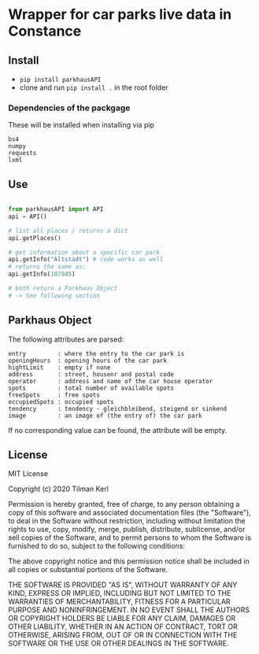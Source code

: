 # Wrapper for car parks live data in Constance

## Install
 - `pip install parkhausAPI`
 - clone and run `pip install .` in the root folder

### Dependencies of the packgage
These will be installed when installing via pip
```
bs4
numpy
requests
lxml
```
## Use
```python

from parkhausAPI import API
api = API()

# list all places / returns a dict
api.getPlaces()

# get information about a specific car park
api.getInfo("Altstadt") # code works as well
# returns the same as:
api.getInfo(107845)

# both return a Parkhaus Object
# -> See following section

```

## Parkhaus Object
The following attributes are parsed:
```
entry         : where the entry to the car park is
openingHours  : opening hours of the car park
hightLimit    : empty if none
address       : street, housenr and postal code
operator      : address and name of the car house operator
spots         : total number of available spots
freeSpots     : free spots
occupiedSpots : occupied spots
tendency      : tendency - gleichbleibend, steigend or sinkend
image         : an image of (the entry of) the car park
```
If no corresponding value can be found, the attribute will be empty.

## License
MIT License

Copyright (c) 2020 Tilman Kerl

Permission is hereby granted, free of charge, to any person obtaining a copy
of this software and associated documentation files (the "Software"), to deal
in the Software without restriction, including without limitation the rights
to use, copy, modify, merge, publish, distribute, sublicense, and/or sell
copies of the Software, and to permit persons to whom the Software is
furnished to do so, subject to the following conditions:

The above copyright notice and this permission notice shall be included in all
copies or substantial portions of the Software.

THE SOFTWARE IS PROVIDED "AS IS", WITHOUT WARRANTY OF ANY KIND, EXPRESS OR
IMPLIED, INCLUDING BUT NOT LIMITED TO THE WARRANTIES OF MERCHANTABILITY,
FITNESS FOR A PARTICULAR PURPOSE AND NONINFRINGEMENT. IN NO EVENT SHALL THE
AUTHORS OR COPYRIGHT HOLDERS BE LIABLE FOR ANY CLAIM, DAMAGES OR OTHER
LIABILITY, WHETHER IN AN ACTION OF CONTRACT, TORT OR OTHERWISE, ARISING FROM,
OUT OF OR IN CONNECTION WITH THE SOFTWARE OR THE USE OR OTHER DEALINGS IN THE
SOFTWARE.
